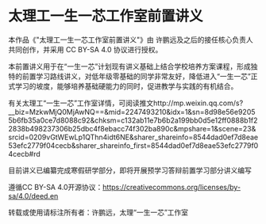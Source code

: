 # 太理工一生一芯工作室前置讲义
本作品《"太理工一生一芯工作室前置讲义"》由 许鹏远及之后的接任核心负责人 共同创作，并采用 CC BY-SA 4.0 协议进行授权。

本前置讲义用于在“一生一芯”计划现有讲义基础上结合学校培养方案课程，形成独特的前置学习路线讲义，对低年级零基础的同学非常友好，降低进入“一生一芯”正式学习的坡度，能够培养基础硬能力的同时，促进教学与实践的有机结合。

有关太理工“一生一芯”工作室详情，可阅读推文http://mp.weixin.qq.com/s?__biz=MzkwMjQ0MjAwNQ==&mid=2247493210&idx=1&sn=8d98e56e92055b6fb35a0ce7d8088c92&chksm=c132ab11e7b6b2a199bb0d5e12ff0888b1f22838b498237306b25dbc4f8ebacc74f302ba890c&mpshare=1&scene=23&srcid=0209vGtWEwLp1QThn4idt6NE&sharer_shareinfo=8544dad0ef7d8eae53efc2779f04cecb&sharer_shareinfo_first=8544dad0ef7d8eae53efc2779f04cecb#rd

目前讲义已编纂完成寒假研学部分，即将开展预学习答辩前置学习部分讲义编写



遵循CC BY-SA 4.0开源协议：https://creativecommons.org/licenses/by-sa/4.0/deed.en

转载或使用请标注所有者：许鹏远，太理“一生一芯”工作室
